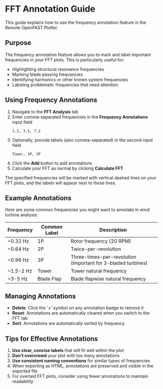 # FFT Annotation Guide

This guide explains how to use the frequency annotation feature in the Remote OpenFAST Plotter.

## Purpose

The frequency annotation feature allows you to mark and label important frequencies in your FFT plots. This is particularly useful for:

- Highlighting structural resonance frequencies
- Marking blade passing frequencies
- Identifying harmonics or other known system frequencies
- Labeling problematic frequencies that need attention

## Using Frequency Annotations

1. Navigate to the **FFT Analysis** tab
2. Enter comma-separated frequencies in the **Frequency Annotations** input field
   ```
   1.1, 3.5, 7.2
   ```
3. Optionally, provide labels (also comma-separated) in the second input field
   ```
   Tower, 1P, 3P
   ```
4. Click the **Add** button to add annotations
5. Calculate your FFT as normal by clicking **Calculate FFT**

The specified frequencies will be marked with vertical dashed lines on your FFT plots, and the labels will appear next to these lines.

## Example Annotations

Here are some common frequencies you might want to annotate in wind turbine analysis:

| Frequency | Common Label | Description |
|-----------|-------------|-------------|
| ~0.32 Hz  | 1P          | Rotor frequency (20 RPM) |
| ~0.64 Hz  | 2P          | Twice-per-revolution |
| ~0.96 Hz  | 3P          | Three-times-per-revolution (important for 3-bladed turbines) |
| ~1.5-2 Hz | Tower       | Tower natural frequency |
| ~3-5 Hz   | Blade Flap  | Blade flapwise natural frequency |

## Managing Annotations

- **Delete**: Click the '×' symbol on any annotation badge to remove it
- **Reset**: Annotations are automatically cleared when you switch to the FFT tab
- **Sort**: Annotations are automatically sorted by frequency

## Tips for Effective Annotations

1. **Use clear, concise labels** that will fit well within the plot
2. **Don't overcrowd** your plot with too many annotations
3. **Use consistent naming conventions** for similar types of frequencies
4. When exporting as HTML, annotations are preserved and visible in the exported file
5. For overlaid FFT plots, consider using fewer annotations to maintain readability
